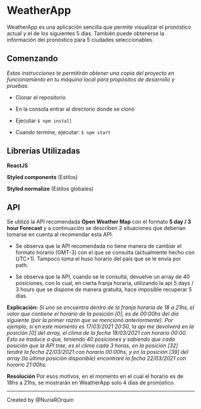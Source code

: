 # WeatherApp

WeatherApp es una aplicación sencilla que permite visualizar el pronóstico actual y el de los siguientes 5 dias. También puede obtenerse la información del pronóstico para 5 ciudades seleccionables. 

## Comenzando

*Estas instrucciones te permitirán obtener una copia del proyecto en funcionamiento en tu máquina local para propósitos de desarrollo y pruebas.*

- Clonar el repositorio

- En la consola entrar al directorio donde se clonó

- Ejecutar `$ npm install `

- Cuando termine, ejecutar: `$ npm start `

## Librerías Utilizadas

**ReactJS**

**Styled components** (Estilos)

**Styled normalize** (Estilos globales)

## API 

Se utilizó la API recomendada **Open Weather Map** con el formato **5 day / 3 hour Forecast** y a continuación se describen 2 situaciones que deberían tomarse en cuenta al recomendar esta API.

- Se observa que la API recomendada no tiene manera de cambiar el formato horario (GMT-3) con el que se consulta (actualmente hecho con UTC+1). Tampoco toma el huso horario del país que se le envía por path.

- Se observa que la API, cuando se le consulta, devuelve un array de 40 posiciones, con lo cual, en cierta franja horaria, utilizando la api 5 days / 3 hours que se dispone de manera gratuita, hace imposible recuperar 5 días.

**Explicación:** *Si uno se encuentra dentro de la franja horaria de 18 a 21hs, el valor que contiene el horario de la posición [0], es de 00:00hs del día siguiente (por la primer razón que se mencionó anteriormente). Por ejemplo, si en este momento es 17/03/2021 20:50, la api me devolverá en la posición [0] del array, el clima de la fecha 18/03/2021 con horario 00:00.
Esto se traduce a que, teniendo 40 posiciones y sabiendo que cada posición que la API trae, es el clima cada 3 horas, en la posición [32] tendré la fecha 22/03/2021 con horario 00:00hs, y en la posición [39] del array (la última posición disponible) encontraré la fecha 22/03/2021 con horario 21:00hs.*

**Resolución** Por esos motivos, en el momento en el cual el horario es de 18hs a 21hs, se mostrarán en WeatherApp solo 4 días de pronóstico.

----

Created by @NuriaROrquin